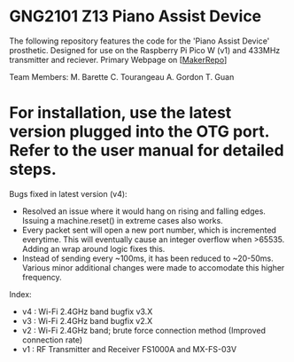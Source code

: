 # GNG2101 Z13 Piano Assist Device

The following repository features the code for the 'Piano Assist Device' prosthetic. Designed for use on the Raspberry Pi Pico W (v1) and 433MHz transmitter and reciever. 
Primary Webpage on [[MakerRepo](https://makerepo.com/ctourangeau/2544.gng2101z13piano-assist-device)]

Team Members:
M. Barette
C. Tourangeau
A. Gordon
T. Guan

# For installation, use the latest version plugged into the OTG port. Refer to the user manual for detailed steps.

Bugs fixed in latest version (v4):
- Resolved an issue where it would hang on rising and falling edges. Issuing a machine.reset() in extreme cases also works.
- Every packet sent will open a new port number, which is incremented everytime. This will eventually cause an integer overflow when >65535. Adding an wrap around logic fixes this.
- Instead of sending every ~100ms, it has been reduced to ~20-50ms. Various minor additional changes were made to accomodate this higher frequency.


Index:
- v4 : Wi-Fi 2.4GHz band bugfix v3.X
- v3 : Wi-Fi 2.4GHz band bugfix v2.X
- v2 : Wi-Fi 2.4GHz band; brute force connection method (Improved connection rate)
- v1 : RF Transmitter and Receiver FS1000A and MX-FS-03V
